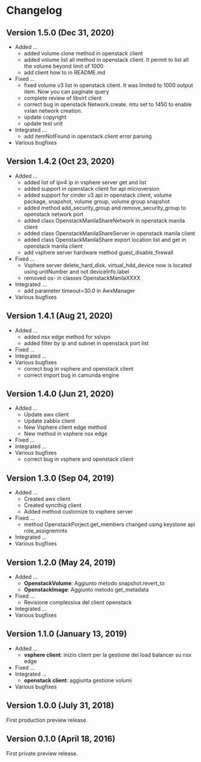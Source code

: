 # Changelog

## Version 1.5.0 (Dec 31, 2020)

* Added ...
    * added volume clone method in openstack client
    * added volume list all method in openstack client. It permit to list all the volume beyond limit of 1000
    * add client how to in README.md
* Fixed ...
    * fixed volume v3 list in openstack client. It was limited to 1000 output item. Now you can paginate query
    * complete review of libvirt client
    * correct bug in openstack Network.create. mtu set to 1450 to enable vxlan network creation.
    * update copyright
    * update test unit
* Integrated ...
    * add itemNotFound in openstack client error parsing
* Various bugfixes

## Version 1.4.2 (Oct 23, 2020)

* Added ...
    * added list of ipv4 ip in vsphere server get and list
    * added support in openstack client for api microversion
    * added support for cinder v3 api in openstack client, volume package, snapshot, volume group, volume group snapshot
    * added method add_security_group and remove_security_group to openstack network port
    * added class OpenstackManilaShareNetwork in openstack manila client
    * added class OpenstackManilaShareServer in openstack manila client
    * added class OpenstackManilaShare export location list and get in openstack manila client
    * add vsphere server hardware method guest_disable_firewall
* Fixed ...
    * Vsphere server delete_hard_disk. virtual_hdd_device now is located using unitNumber and not deviceInfo.label
    * removed os- in classes OpenstackManilaXXXX
* Integrated ...
    * add parameter timeout=30.0 in AwxManager
* Various bugfixes

## Version 1.4.1 (Aug 21, 2020)

* Added ...
    * added nsx edge method for sslvpn
    * added filter by ip and subnet in openstack port list
* Fixed ...
* Integrated ...
* Various bugfixes
    * correct bug in vsphere and openstack client
    * correct import bug in camunda engine

## Version 1.4.0 (Jun 21, 2020)

* Added ...
    * Update awx client
    * Update zabbix client
    * New Vsphere client edge method
    * New method in vsphere nsx edge
* Fixed ...
* Integrated ...
* Various bugfixes
    * correct bug in vsphere and openstack client

## Version 1.3.0 (Sep 04, 2019)

* Added ...
    * Created awx client
    * Created syncthig client
    * Added method customize to vsphere server
* Fixed ...
    * method OpenstackPorject.get_members changed using keystone api role_assignemnts
* Integrated ...
* Various bugfixes


## Version 1.2.0 (May 24, 2019)

* Added ...
    * **OpenstackVolume**: Aggiunto metodo snapshot.revert_to
    * **OpenstackImage**: Aggiunto metodo get_metadata
* Fixed ...
    * Revisione complessiva del client openstack
* Integrated ...
* Various bugfixes


## Version 1.1.0 (January 13, 2019)

* Added ...
    * **vsphere client**: inizio client per la gestione dei load balancer su nsx edge
* Fixed ...
* Integrated ...
    * **openstack client**: aggiunta gestione volumi
* Various bugfixes

## Version 1.0.0 (July 31, 2018)

First production preview release.

## Version 0.1.0 (April 18, 2016)

First private preview release.